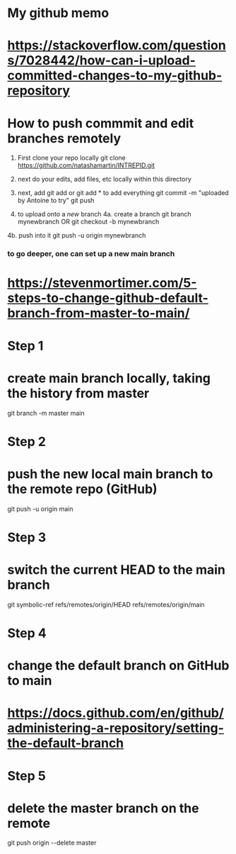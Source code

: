 # My github memo
# https://stackoverflow.com/questions/7028442/how-can-i-upload-committed-changes-to-my-github-repository
# How to push commmit and edit branches remotely

1. First clone your repo locally
  git clone https://github.com/natashamartin/INTREPID.git
2. next do your edits, add files, etc locally within this directory 
3. next, add
  git add <filename> or git add * to add everything
  git commit -m "uploaded by Antoine to try"
  git push

4. to upload onto a *new* branch
  4a. create a branch
    git branch mynewbranch
  OR
    git checkout -b mynewbranch
    
  4b. push into it
    git push -u origin mynewbranch

  
  
  ### to go deeper, one can set up a new main branch
  # https://stevenmortimer.com/5-steps-to-change-github-default-branch-from-master-to-main/
  
  # Step 1 
# create main branch locally, taking the history from master
git branch -m master main

# Step 2 
# push the new local main branch to the remote repo (GitHub) 
git push -u origin main

# Step 3
# switch the current HEAD to the main branch
git symbolic-ref refs/remotes/origin/HEAD refs/remotes/origin/main

# Step 4
# change the default branch on GitHub to main
# https://docs.github.com/en/github/administering-a-repository/setting-the-default-branch

# Step 5
# delete the master branch on the remote
git push origin --delete master
